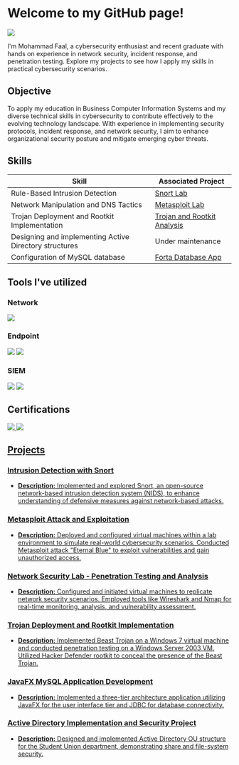 # Welcome to my GitHub page!
<a href="https://www.linkedin.com/in/mohammadfaal/"><img src="https://img.shields.io/badge/-LinkedIn-0072b1?&style=for-the-badge&logo=linkedin&logoColor=white" /></a>

I'm Mohammad Faal, a cybersecurity enthusiast and recent graduate with hands on experience in network security, incident response, and penetration testing. Explore my projects to see how I apply my skills in practical cybersecurity scenarios.

## Objective

To apply my education in Business Computer Information Systems and my diverse technical skills in cybersecurity to contribute effectively to the evolving technology landscape. With experience in implementing security protocols, incident response, and network security, I aim to enhance organizational security posture and mitigate emerging cyber threats.

## Skills


| Skill                                         | Associated Project         |
|-----------------------------------------------|----------------------------|
| Rule-Based Intrusion Detection                | <a href="https://github.com/mofaal1/mofaal-IntrusionDetection/blob/main/README.md"> Snort Lab</a>|
| Network Manipulation and DNS Tactics                | <a href="https://github.com/Mofaal/eternalblue-exploitation/blob/main/README.md"> Metasploit Lab </a>|
| Trojan Deployment and Rootkit Implementation        | <a href="https://github.com/Mofaal1/trojan-rootkit-lab/blob/main/README.md"> Trojan and Rootkit Analysis </a>
| Designing and implementing Active Directory structures  | Under maintenance |
| Configuration of MySQL database        | <a href="https://github.com/mofaal1/Forta-Database-App/blob/main/README.md"> Forta Database App </a>


## Tools I've utilized
### Network
<div>
    <img src="https://img.shields.io/badge/-Wireshark-1679A7?&style=for-the-badge&logo=Wireshark&logoColor=white" />

</div>

### Endpoint
<div>
    <img src="https://img.shields.io/badge/-Microsoft_Defender_for_Endpoint-00A4EF?&style=for-the-badge&logo=Microsoft&logoColor=white" />
    <img src="https://img.shields.io/badge/-Velociraptor-4B275F?&style=for-the-badge&logo=Velociraptor&logoColor=white" />
</div>

### SIEM
<div>
    <img src="https://img.shields.io/badge/-Microsoft_Sentinel-0078D4?&style=for-the-badge&logo=Microsoft&logoColor=white" />
    <img src="https://img.shields.io/badge/-Splunk-000000?&style=for-the-badge&logo=Splunk&logoColor=white" />
</div>

## Certifications
<div>
<a href="https://www.credly.com/badges/693ba802-535b-4c58-9cd3-f9de4a36f18c/linked_in_profile"><img src="https://img.shields.io/badge/-Security%2B-FF0000?&style=for-the-badge&logo=CompTIA&logoColor=white" />
<img src="https://img.shields.io/badge/-Network%2B-007ACC?&style=for-the-badge&logo=CompTIA&logoColor=white" />

</div>

## Projects


### Intrusion Detection with Snort
- **Description:** Implemented and explored Snort, an open-source network-based intrusion detection system (NIDS), to enhance understanding of defensive measures against network-based attacks.

### Metasploit Attack and Exploitation
- **Description:** Deployed and configured virtual machines within a lab environment to simulate real-world cybersecurity scenarios. Conducted Metasploit attack "Eternal Blue" to exploit vulnerabilities and gain unauthorized access.

### Network Security Lab - Penetration Testing and Analysis
- **Description:** Configured and initiated virtual machines to replicate network security scenarios. Employed tools like Wireshark and Nmap for real-time monitoring, analysis, and vulnerability assessment.

### Trojan Deployment and Rootkit Implementation
- **Description:** Implemented Beast Trojan on a Windows 7 virtual machine and conducted penetration testing on a Windows Server 2003 VM. Utilized Hacker Defender rootkit to conceal the presence of the Beast Trojan.


### JavaFX MySQL Application Development
- **Description:** Implemented a three-tier architecture application utilizing JavaFX for the user interface tier and JDBC for database connectivity.


### Active Directory Implementation and Security Project
- **Description:** Designed and implemented Active Directory OU structure for the Student Union department, demonstrating share and file-system security.

